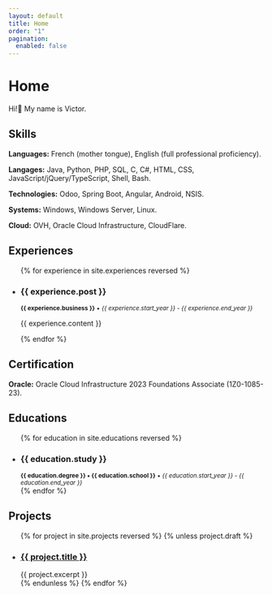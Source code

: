 ```yaml
---
layout: default
title: Home
order: "1"
pagination:
  enabled: false
---
```


# Home

Hi!👋️ My name is Victor.

## Skills

<div class="m-skill">
  <p><b>Languages:</b> French (mother tongue), English (full professional proficiency).</p>
  <p><b>Langages:</b> Java, Python, PHP, SQL, C, C#, HTML, CSS, JavaScript/jQuery/TypeScript, Shell, Bash.</p>
  <p><b>Technologies:</b> Odoo, Spring Boot, Angular, Android, NSIS.</p>
  <p><b>Systems:</b> Windows, Windows Server, Linux.</p>
  <p><b>Cloud:</b> OVH, Oracle Cloud Infrastructure, CloudFlare.</p>
</div>

## Experiences

<ul class="experiences finished">
{% for experience in site.experiences reversed %}
    <li class="experience">
        <h3>{{ experience.post }}</h3>
        <small><b>{{ experience.business }}</b> • <i>{{ experience.start_year }} - {{ experience.end_year }}</i></small>
        <p>{{ experience.content }}</p>
    </li>
{% endfor %}
</ul>

## Certification

<div class="m-skill">
  <p><b>Oracle:</b> Oracle Cloud Infrastructure 2023 Foundations Associate (1Z0-1085-23).</p>
</div>

## Educations

<ul class="educations finished">
{% for education in site.educations reversed %}
    <li class="education">
        <h3>{{ education.study }}</h3>
        <small><b>{{ education.degree }} • {{ education.school }}</b> • <i>{{ education.start_year }} - {{ education.end_year }}</i></small>
    </li>
{% endfor %}
</ul>

## Projects

<ul class="projects finished">
{% for project in site.projects reversed %}
    {% unless project.draft %}
        <li class="project">
            <h3><a class="name" href="{{ project.url | relative_url }}">
               {{ project.title }}
            </a></h3>
            {{ project.excerpt }}
        </li>
    {% endunless %}
{% endfor %}
</ul>
